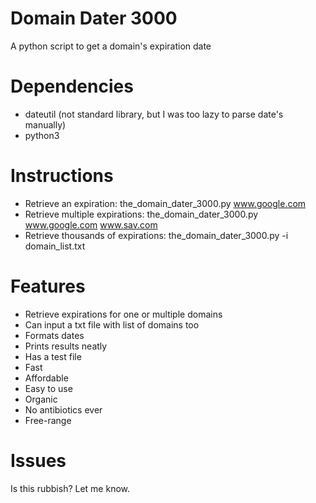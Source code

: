 # Domain Dater 3000
A python script to get a domain's expiration date

# Dependencies
- dateutil (not standard library, but I was too lazy to parse date's manually)
- python3

# Instructions
- Retrieve an expiration:  the_domain_dater_3000.py www.google.com
- Retrieve multiple expirations:  the_domain_dater_3000.py www.google.com www.sav.com
- Retrieve thousands of expirations: the_domain_dater_3000.py -i domain_list.txt

# Features
- Retrieve expirations for one or multiple domains
- Can input a txt file with list of domains too
- Formats dates
- Prints results neatly
- Has a test file
- Fast
- Affordable
- Easy to use
- Organic
- No antibiotics ever
- Free-range

# Issues
Is this rubbish?  Let me know.
